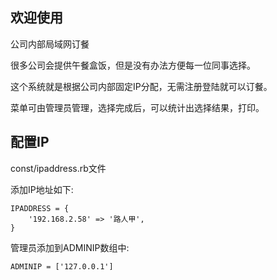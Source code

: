 ## 欢迎使用
公司内部局域网订餐


很多公司会提供午餐盒饭，但是没有办法方便每一位同事选择。

这个系统就是根据公司内部固定IP分配，无需注册登陆就可以订餐。

菜单可由管理员管理，选择完成后，可以统计出选择结果，打印。

## 配置IP
const/ipaddress.rb文件

添加IP地址如下:
```
IPADDRESS = {
	'192.168.2.58' => '路人甲',
}
```
管理员添加到ADMINIP数组中:
```
ADMINIP = ['127.0.0.1']
```
